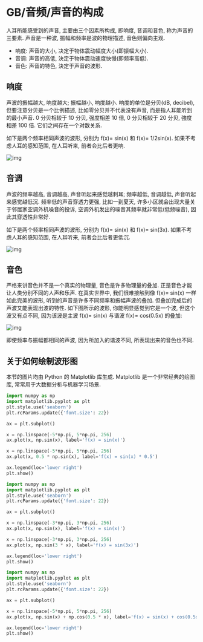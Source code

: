 # GB/音频/声音的构成

人耳所能感受到的声音, 主要由三个因素所构成, 即响度, 音调和音色, 称为声音的三要素. 声音是一种波, 振幅和频率是波的物理描述, 音色则偏向主观.

- 响度: 声音的大小, 决定于物体震动幅度大小(即振幅大小).
- 音调: 声音的高低, 決定于物体震动速度快慢(即频率高低).
- 音色: 声音的特色, 決定于声音的波形.

## 响度

声波的振幅越大, 响度越大; 振幅越小, 响度越小. 响度的单位是分贝(dB, decibel), 但要注意分贝是一个比例描述, 比如零分贝并不代表没有声音, 而是指人耳能听到的最小声音. 0 分贝相较于 10 分贝, 强度相差 10 倍, 0 分贝相较于 20 分贝, 強度相差 100 倍. 它们之间存在一个对数关系.

如下是两个频率相同声波的波形, 分别为 f(x)= sin(x) 和 f(x)= 1/2sin(x). 如果不考虑人耳的感知范围, 在人耳听来, 前者会比后者更响.

![img](/img/gameboy/audio/sound/fig1.jpg)

## 音调

声波的频率越高, 音调越高, 声音听起来感觉越刺耳; 频率越低, 音调越低, 声音听起来感觉越低沉. 频率低的声音穿透力更强, 比如一到夏天, 许多小区就会出现大量关于邻居家空调外机噪音的投诉, 空调外机发出的噪音其频率就非常低(低频噪音), 因此其穿透性非常好.

如下是两个频率相同声波的波形, 分别为 f(x)= sin(x) 和 f(x)= sin(3x). 如果不考虑人耳的感知范围, 在人耳听来, 前者会比后者更低沉.

![img](/img/gameboy/audio/sound/fig2.jpg)

## 音色

严格来讲音色并不是一个真实的物理量, 音色是许多物理量的叠加. 正是音色才能让人类分别不同的人声和乐声. 在真实世界中, 我们很难接触到像 f(x)= sin(x) 一样如此完美的波形, 听到的声音是许多不同频率和振幅声波的叠加. 但叠加完成后的声波又能表现出波的特性. 如下图所示的波形, 你能明显感觉到它是一个波, 但这个波又有点不同, 因为该波是主波 f(x)= sin(x) 与谐波 f(x)= cos(0.5x) 的叠加:

![img](/img/gameboy/audio/sound/fig3.jpg)

即使频率与振幅都相同的声波, 因为所加入的谐波不同, 所表现出来的音色也不同.

## 关于如何绘制波形图

本节的图片均由 Python 的 Matplotlib 库生成. Matplotlib 是一个非常经典的绘图库, 常常用于大数据分析与机器学习场景.

```py
import numpy as np
import matplotlib.pyplot as plt
plt.style.use('seaborn')
plt.rcParams.update({'font.size': 22})

ax = plt.subplot()

x = np.linspace(-5*np.pi, 5*np.pi, 256)
ax.plot(x, np.sin(x), label='f(x) = sin(x)')

x = np.linspace(-5*np.pi, 5*np.pi, 256)
ax.plot(x, 0.5 * np.sin(x), label='f(x) = sin(x) * 0.5')

ax.legend(loc='lower right')
plt.show()
```

```py
import numpy as np
import matplotlib.pyplot as plt
plt.style.use('seaborn')
plt.rcParams.update({'font.size': 22})

ax = plt.subplot()

x = np.linspace(-3*np.pi, 3*np.pi, 256)
ax.plot(x, np.sin(x), label='f(x) = sin(x)')

x = np.linspace(-3*np.pi, 3*np.pi, 256)
ax.plot(x, np.sin(3 * x), label='f(x) = sin(3x)')

ax.legend(loc='lower right')
plt.show()
```

```py
import numpy as np
import matplotlib.pyplot as plt
plt.style.use('seaborn')
plt.rcParams.update({'font.size': 22})

ax = plt.subplot()

x = np.linspace(-5*np.pi, 5*np.pi, 256)
ax.plot(x, np.sin(x) + np.cos(0.5 * x), label='f(x) = sin(x) + cos(0.5x')

ax.legend(loc='lower right')
plt.show()
```
